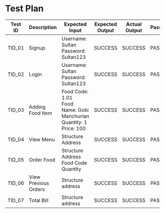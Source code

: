 # Test Plan
|  Test ID | Description  | Expected Input  | Expected Output  | Actual Output  | Pass/Fail |
|---|---|---|---|---|---|
| TID_01  | Signup  | Username: Sultan<br />Password: Sultan123| SUCCESS  |SUCCESS| PASS  |
| TID_02  | Login  | Username: Sultan<br />Password: Sultan123| SUCCESS  |SUCCESS| PASS  |
| TID_03  | Adding Food Item  |Food Code: 1.01<br />Food Name: Gobi Manchurian<br />Quantity: 1<br />Price: 100| SUCCESS  |SUCCESS| PASS  |
| TID_04 | View Menu  | Structure Address| SUCCESS  |SUCCESS| PASS  |
| TID_05  | Order Food  |Structure Address<br />Food Code<br />Quantity| SUCCESS  |SUCCESS| PASS  |
| TID_06 | View Previous Orders  | Structure address| SUCCESS  |SUCCESS| PASS  |
| TID_07 | Total Bill  | Structure address| SUCCESS  |SUCCESS| PASS  |
